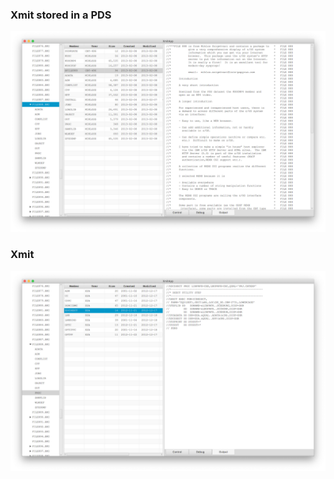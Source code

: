 ### Xmit stored in a PDS
![xx](xmit-recurse1.png?raw=true "xx")
### Xmit
![xx](xmit-recurse2.png?raw=true "xx")
